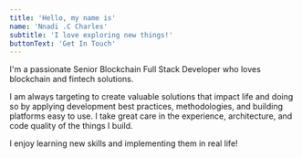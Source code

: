 ```yaml
---
title: 'Hello, my name is'
name: 'Nnadi .C Charles'
subtitle: 'I love exploring new things!'
buttonText: 'Get In Touch'
---
```


I'm a passionate Senior Blockchain Full Stack Developer who loves blockchain and fintech solutions.

I am always targeting to create valuable solutions that impact life and doing so by applying development best practices, methodologies, and building platforms easy to use. I take great care in the experience, architecture, and code quality of the things I build.

I enjoy learning new skills and implementing them in real life!
